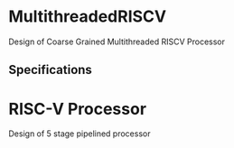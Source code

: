 # MultithreadedRISCV
Design of Coarse Grained Multithreaded RISCV Processor

## Specifications 

# RISC-V Processor
Design of 5 stage pipelined processor

